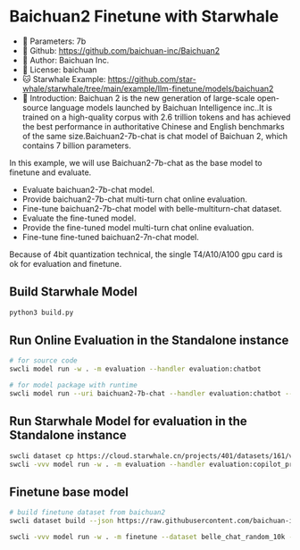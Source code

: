 Baichuan2 Finetune with Starwhale
======

- 🍬 Parameters: 7b
- 🔆 Github: https://github.com/baichuan-inc/Baichuan2
- 🥦 Author: Baichuan Inc.
- 📝 License: baichuan
- 🐱 Starwhale Example: https://github.com/star-whale/starwhale/tree/main/example/llm-finetune/models/baichuan2
- 🌽 Introduction: Baichuan 2 is the new generation of large-scale open-source language models launched by Baichuan Intelligence inc..It is trained on a high-quality corpus with 2.6 trillion tokens and has achieved the best performance in authoritative Chinese and English benchmarks of the same size.Baichuan2-7b-chat is chat model of Baichuan 2, which contains 7 billion parameters.

In this example, we will use Baichuan2-7b-chat as the base model to finetune and evaluate.

- Evaluate baichuan2-7b-chat model.
- Provide baichuan2-7b-chat multi-turn chat online evaluation.
- Fine-tune baichuan2-7b-chat model with belle-multiturn-chat dataset.
- Evaluate the fine-tuned model.
- Provide the fine-tuned model multi-turn chat online evaluation.
- Fine-tune fine-tuned baichuan2-7n-chat model.

Because of 4bit quantization technical, the single T4/A10/A100 gpu card is ok for evaluation and finetune.

Build Starwhale Model
------

```bash
python3 build.py
```

Run Online Evaluation in the Standalone instance
------

```bash
# for source code
swcli model run -w . -m evaluation --handler evaluation:chatbot

# for model package with runtime
swcli model run --uri baichuan2-7b-chat --handler evaluation:chatbot --runtime llm-finetune
```

Run Starwhale Model for evaluation in the Standalone instance
------

```bash
swcli dataset cp https://cloud.starwhale.cn/projects/401/datasets/161/versions/223/ .
swcli -vvv model run -w . -m evaluation --handler evaluation:copilot_predict --dataset z-bench-common --dataset-head 3
```

Finetune base model
------

```bash
# build finetune dataset from baichuan2
swcli dataset build --json https://raw.githubusercontent.com/baichuan-inc/Baichuan2/main/fine-tune/data/belle_chat_ramdon_10k.json --name belle_chat_random_10k

swcli -vvv model run -w . -m finetune --dataset belle_chat_random_10k --handler finetune:lora_finetune
```
